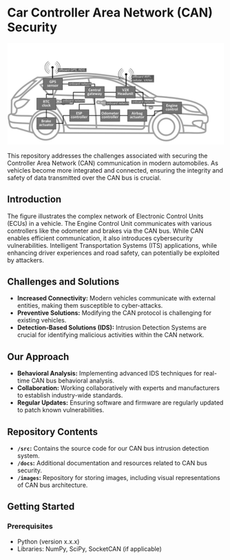 # Car Controller Area Network (CAN) Security

![CAN Bus](CANBUS_image.jpg)

This repository addresses the challenges associated with securing the Controller Area Network (CAN) communication in modern automobiles. As vehicles become more integrated and connected, ensuring the integrity and safety of data transmitted over the CAN bus is crucial.

## Introduction

The figure illustrates the complex network of Electronic Control Units (ECUs) in a vehicle. The Engine Control Unit communicates with various controllers like the odometer and brakes via the CAN bus. While CAN enables efficient communication, it also introduces cybersecurity vulnerabilities. Intelligent Transportation Systems (ITS) applications, while enhancing driver experiences and road safety, can potentially be exploited by attackers.

## Challenges and Solutions

- **Increased Connectivity:** Modern vehicles communicate with external entities, making them susceptible to cyber-attacks.
- **Preventive Solutions:** Modifying the CAN protocol is challenging for existing vehicles.
- **Detection-Based Solutions (IDS):** Intrusion Detection Systems are crucial for identifying malicious activities within the CAN network.

## Our Approach

- **Behavioral Analysis:** Implementing advanced IDS techniques for real-time CAN bus behavioral analysis.
- **Collaboration:** Working collaboratively with experts and manufacturers to establish industry-wide standards.
- **Regular Updates:** Ensuring software and firmware are regularly updated to patch known vulnerabilities.

## Repository Contents

- **`/src`:** Contains the source code for our CAN bus intrusion detection system.
- **`/docs`:** Additional documentation and resources related to CAN bus security.
- **`/images`:** Repository for storing images, including visual representations of CAN bus architecture.

## Getting Started

### Prerequisites

- Python (version x.x.x)
- Libraries: NumPy, SciPy, SocketCAN (if applicable)
